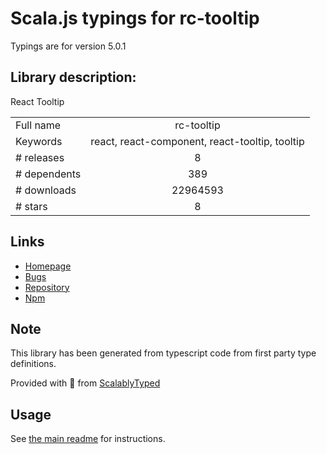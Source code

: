 
# Scala.js typings for rc-tooltip

Typings are for version 5.0.1

## Library description:
React Tooltip

|                    |                 |
| ------------------ | :-------------: |
| Full name          | rc-tooltip |
| Keywords           | react, react-component, react-tooltip, tooltip |
| # releases         | 8 |
| # dependents       | 389 |
| # downloads        | 22964593 |
| # stars            | 8 |

## Links
- [Homepage](http://github.com/react-component/tooltip)
- [Bugs](http://github.com/react-component/tooltip/issues)
- [Repository](https://github.com/react-component/tooltip)
- [Npm](https://www.npmjs.com/package/rc-tooltip)
    


## Note
This library has been generated from typescript code from first party type definitions.

Provided with :purple_heart: from [ScalablyTyped](https://github.com/oyvindberg/ScalablyTyped)

## Usage
See [the main readme](../../readme.md) for instructions.


